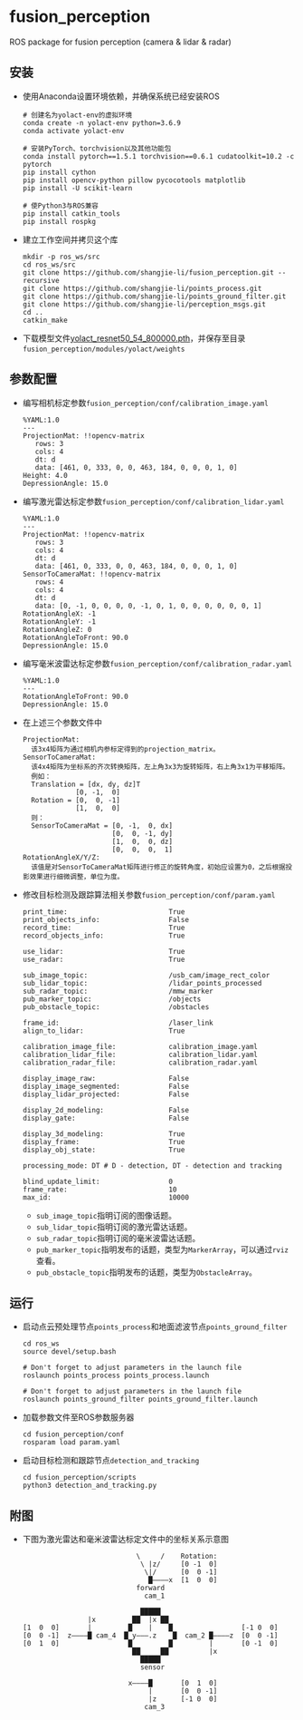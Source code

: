 # fusion_perception

ROS package for fusion perception (camera & lidar & radar)

## 安装
 - 使用Anaconda设置环境依赖，并确保系统已经安装ROS
   ```
   # 创建名为yolact-env的虚拟环境
   conda create -n yolact-env python=3.6.9
   conda activate yolact-env
   
   # 安装PyTorch、torchvision以及其他功能包
   conda install pytorch==1.5.1 torchvision==0.6.1 cudatoolkit=10.2 -c pytorch
   pip install cython
   pip install opencv-python pillow pycocotools matplotlib
   pip install -U scikit-learn
   
   # 使Python3与ROS兼容
   pip install catkin_tools
   pip install rospkg
   ```
 - 建立工作空间并拷贝这个库
   ```Shell
   mkdir -p ros_ws/src
   cd ros_ws/src
   git clone https://github.com/shangjie-li/fusion_perception.git --recursive
   git clone https://github.com/shangjie-li/points_process.git
   git clone https://github.com/shangjie-li/points_ground_filter.git
   git clone https://github.com/shangjie-li/perception_msgs.git
   cd ..
   catkin_make
   ```
 - 下载模型文件[yolact_resnet50_54_800000.pth](https://drive.google.com/file/d/1yp7ZbbDwvMiFJEq4ptVKTYTI2VeRDXl0/view?usp=sharing)，并保存至目录`fusion_perception/modules/yolact/weights`

## 参数配置
 - 编写相机标定参数`fusion_perception/conf/calibration_image.yaml`
   ```
   %YAML:1.0
   ---
   ProjectionMat: !!opencv-matrix
      rows: 3
      cols: 4
      dt: d
      data: [461, 0, 333, 0, 0, 463, 184, 0, 0, 0, 1, 0]
   Height: 4.0
   DepressionAngle: 15.0
   ```
 - 编写激光雷达标定参数`fusion_perception/conf/calibration_lidar.yaml`
   ```
   %YAML:1.0
   ---
   ProjectionMat: !!opencv-matrix
      rows: 3
      cols: 4
      dt: d
      data: [461, 0, 333, 0, 0, 463, 184, 0, 0, 0, 1, 0]
   SensorToCameraMat: !!opencv-matrix
      rows: 4
      cols: 4
      dt: d
      data: [0, -1, 0, 0, 0, 0, -1, 0, 1, 0, 0, 0, 0, 0, 0, 1]
   RotationAngleX: -1
   RotationAngleY: -1
   RotationAngleZ: 0
   RotationAngleToFront: 90.0
   DepressionAngle: 15.0
   ```
 - 编写毫米波雷达标定参数`fusion_perception/conf/calibration_radar.yaml`
   ```
   %YAML:1.0
   ---
   RotationAngleToFront: 90.0
   DepressionAngle: 15.0
   ```
 - 在上述三个参数文件中
   ```
   ProjectionMat:
     该3x4矩阵为通过相机内参标定得到的projection_matrix。
   SensorToCameraMat:
     该4x4矩阵为坐标系的齐次转换矩阵，左上角3x3为旋转矩阵，右上角3x1为平移矩阵。
     例如：
     Translation = [dx, dy, dz]T
                [0, -1,  0]
     Rotation = [0,  0, -1]
                [1,  0,  0]
     则：
     SensorToCameraMat = [0, -1,  0, dx]
                         [0,  0, -1, dy]
                         [1,  0,  0, dz]
                         [0,  0,  0,  1]
   RotationAngleX/Y/Z:
     该值是对SensorToCameraMat矩阵进行修正的旋转角度，初始应设置为0，之后根据投影效果进行细微调整，单位为度。
   ```
 - 修改目标检测及跟踪算法相关参数`fusion_perception/conf/param.yaml`
   ```
   print_time:                         True
   print_objects_info:                 False
   record_time:                        True
   record_objects_info:                True
  
   use_lidar:                          True
   use_radar:                          True
  
   sub_image_topic:                    /usb_cam/image_rect_color
   sub_lidar_topic:                    /lidar_points_processed
   sub_radar_topic:                    /mmw_marker
   pub_marker_topic:                   /objects
   pub_obstacle_topic:                 /obstacles
   
   frame_id:                           /laser_link
   align_to_lidar:                     True
  
   calibration_image_file:             calibration_image.yaml
   calibration_lidar_file:             calibration_lidar.yaml
   calibration_radar_file:             calibration_radar.yaml
  
   display_image_raw:                  False
   display_image_segmented:            False
   display_lidar_projected:            False
  
   display_2d_modeling:                False
   display_gate:                       False
  
   display_3d_modeling:                True
   display_frame:                      True
   display_obj_state:                  True
  
   processing_mode: DT # D - detection, DT - detection and tracking
  
   blind_update_limit:                 0
   frame_rate:                         10
   max_id:                             10000
   ```
    - `sub_image_topic`指明订阅的图像话题。
    - `sub_lidar_topic`指明订阅的激光雷达话题。
    - `sub_radar_topic`指明订阅的毫米波雷达话题。
    - `pub_marker_topic`指明发布的话题，类型为`MarkerArray`，可以通过`rviz`查看。
    - `pub_obstacle_topic`指明发布的话题，类型为`ObstacleArray`。

## 运行
 - 启动点云预处理节点`points_process`和地面滤波节点`points_ground_filter`
   ```
   cd ros_ws
   source devel/setup.bash
   
   # Don't forget to adjust parameters in the launch file
   roslaunch points_process points_process.launch
   
   # Don't forget to adjust parameters in the launch file
   roslaunch points_ground_filter points_ground_filter.launch
   ```
 - 加载参数文件至ROS参数服务器
   ```
   cd fusion_perception/conf
   rosparam load param.yaml
   ```
 - 启动目标检测和跟踪节点`detection_and_tracking`
   ```
   cd fusion_perception/scripts
   python3 detection_and_tracking.py
   ```

## 附图
 - 下图为激光雷达和毫米波雷达标定文件中的坐标关系示意图
   ```
                               \     /    Rotation:
                                \ |z/     [0 -1  0]
                                 \|/      [0  0 -1]
                                  █————x  [1  0  0]
                               forward    
                                 cam_1    
  
                                █████
                   |x         ██  |x ██
   [1  0  0]       |         █    |    █                 [-1 0  0]
   [0  0 -1]  z————█ cam_4  █ y———.z    █  cam_2 █————z  [0  0 -1]
   [0  1  0]                 █         █         |       [0 -1  0]
                              ██     ██          |x      
                                █████
                                sensor

                             x————█       [0  1  0]
                                  |       [0  0 -1]
                                  |z      [-1 0  0]
                                 cam_3    
   ```


